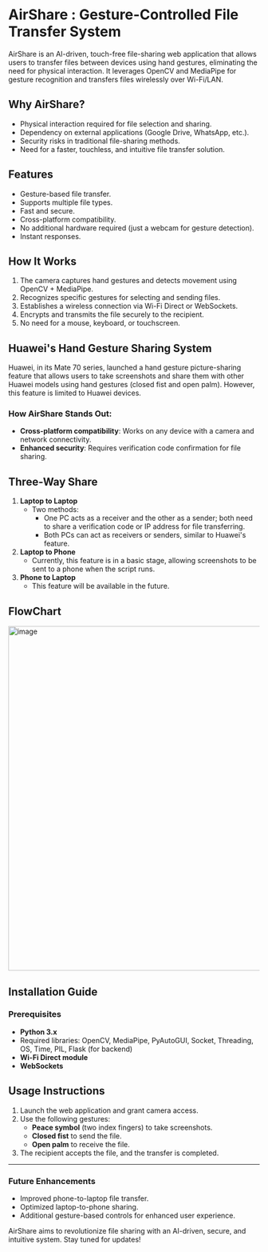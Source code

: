 # AirShare : Gesture-Controlled File Transfer System

AirShare is an AI-driven, touch-free file-sharing web application that allows users to transfer files between devices using hand gestures, eliminating the need for physical interaction. It leverages OpenCV and MediaPipe for gesture recognition and transfers files wirelessly over Wi-Fi/LAN.

## Why AirShare?
- Physical interaction required for file selection and sharing.
- Dependency on external applications (Google Drive, WhatsApp, etc.).
- Security risks in traditional file-sharing methods.
- Need for a faster, touchless, and intuitive file transfer solution.

## Features
- Gesture-based file transfer.
- Supports multiple file types.
- Fast and secure.
- Cross-platform compatibility.
- No additional hardware required (just a webcam for gesture detection).
- Instant responses.

## How It Works
1. The camera captures hand gestures and detects movement using OpenCV + MediaPipe.
2. Recognizes specific gestures for selecting and sending files.
3. Establishes a wireless connection via Wi-Fi Direct or WebSockets.
4. Encrypts and transmits the file securely to the recipient.
5. No need for a mouse, keyboard, or touchscreen.

## Huawei's Hand Gesture Sharing System
Huawei, in its Mate 70 series, launched a hand gesture picture-sharing feature that allows users to take screenshots and share them with other Huawei models using hand gestures (closed fist and open palm). However, this feature is limited to Huawei devices.

### How AirShare Stands Out:
- **Cross-platform compatibility**: Works on any device with a camera and network connectivity.
- **Enhanced security**: Requires verification code confirmation for file sharing.

## Three-Way Share
1. **Laptop to Laptop**
   - Two methods:
     - One PC acts as a receiver and the other as a sender; both need to share a verification code or IP address for file transferring.
     - Both PCs can act as receivers or senders, similar to Huawei's feature.
2. **Laptop to Phone**
   - Currently, this feature is in a basic stage, allowing screenshots to be sent to a phone when the script runs.
3. **Phone to Laptop**
   - This feature will be available in the future.

## FlowChart 

<img width="689" alt="image" src="https://github.com/user-attachments/assets/f4fb5e1d-af29-4dff-acf1-db258627cf77" />



## Installation Guide
### Prerequisites
- **Python 3.x**
- Required libraries: OpenCV, MediaPipe, PyAutoGUI, Socket, Threading, OS, Time, PIL, Flask (for backend)
- **Wi-Fi Direct module**
- **WebSockets**

## Usage Instructions
1. Launch the web application and grant camera access.
2. Use the following gestures:
   - **Peace symbol** (two index fingers) to take screenshots.
   - **Closed fist** to send the file.
   - **Open palm** to receive the file.
3. The recipient accepts the file, and the transfer is completed.

---
### Future Enhancements
- Improved phone-to-laptop file transfer.
- Optimized laptop-to-phone sharing.
- Additional gesture-based controls for enhanced user experience.

AirShare aims to revolutionize file sharing with an AI-driven, secure, and intuitive system. Stay tuned for updates!

